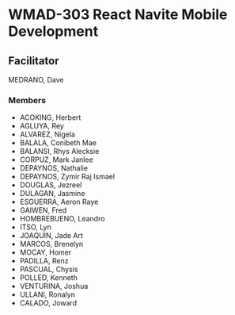 # WMAD-303 React Navite Mobile Development

## Facilitator 
MEDRANO, Dave

### Members 
- ACOKING, Herbert
- AGLUYA, Rey
- ALVAREZ, Nigela
- BALALA, Conibeth Mae
- BALANSI, Rhys Alecksie
- CORPUZ, Mark Janlee
- DEPAYNOS, Nathalie
- DEPAYNOS, Zymir Raj Ismael
- DOUGLAS, Jezreel
- DULAGAN, Jasmine
- ESGUERRA, Aeron Raye
- GAIWEN, Fred
- HOMBREBUENO, Leandro
- ITSO, Lyn
- JOAQUIN, Jade Art
- MARCOS, Brenelyn
- MOCAY, Homer
- PADILLA, Renz
- PASCUAL, Chysis
- POLLED, Kenneth
- VENTURINA, Joshua
- ULLANI, Ronalyn
- CALADO, Joward
